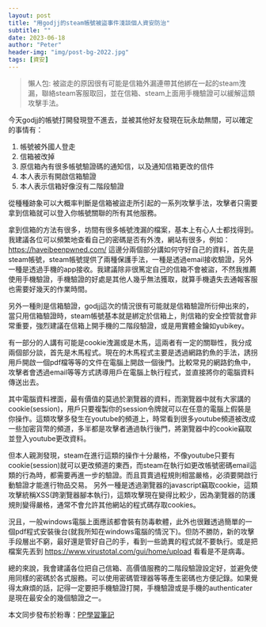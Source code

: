 ```yaml
---
layout: post
title: "用godjj的steam帳號被盜事件淺談個人資安防治"
subtitle: ""
date: 2023-06-18
author: "Peter"
header-img: "img/post-bg-2022.jpg"
tags: [資安]
---
```


> 懶人包: 被盜走的原因很有可能是信箱外漏連帶其他綁在一起的steam洩漏，聯絡steam客服取回，並在信箱、steam上面用手機驗證可以緩解這類攻擊手法。

今天godjj的帳號打開發現登不進去，並被其他好友發現在玩永劫無間，可以確定的事情有：

1. 帳號被外國人登走
2. 信箱被改掉
3. 原信箱內有很多帳號驗證碼的通知信，以及通知信箱更改的信件
4. 本人表示有開啟信箱驗證
5. 本人表示信箱好像沒有二階段驗證

從種種跡象可以大概率判斷是信箱被盜走所引起的一系列攻擊手法，攻擊者只需要拿到信箱就可以登入你帳號關聯的所有其他服務。

拿到信箱的方法有很多，坊間有很多帳號洩漏的檔案，基本上有心人士都找得到。我建議各位可以頻繁地查看自己的密碼是否有外洩，網站有很多，例如： https://haveibeenpwned.com/
這邊分兩個部分講如何守好自己的資料，首先是steam帳號，steam帳號提供了兩種保護手法，一種是透過email接收驗證，另外一種是透過手機的app接收。我建議除非很篤定自己的信箱不會被盜，不然我推薦使用手機驗證，手機驗證的好處是其他人幾乎無法獲取，就算手機遺失去通報客服也需要好幾天的作業時間。

另外一種則是信箱驗證，godjj這次的情況很有可能就是信箱驗證所衍伸出來的，當只用信箱驗證時，steam帳號基本就是綁定於信箱上，則信箱的安全控管就會非常重要，強烈建議在信箱上開手機的二階段驗證，或是用實體金鑰如yubikey。

有一部分的人講有可能是cookie洩漏或是木馬，這兩者有一定的關聯性，我分成兩個部分談，首先是木馬程式。現在的木馬程式主要是透過網路釣魚的手法，誘拐用戶開啟一個pdf檔等等的文件在電腦上開啟一個後門。比較常見的網路釣魚中，攻擊者會透過email等等方式誘導用戶在電腦上執行程式，並直接將你的電腦資料傳送出去。

其中電腦資料裡面，最有價值的莫過於瀏覽器的資料，而瀏覽器中就有大家講的cookie(session)，用戶只要複製你的session令牌就可以在任意的電腦上假裝是你操作。這類攻擊多發生在youtube的頻道上，時常看到很多youtube頻道被改成一些加密貨幣的頻道，多半都是攻擊者通過執行後門，將瀏覽器中的cookie竊取並登入youtube更改資料。

但本人親測發現，steam在進行這類的操作十分嚴格，不像youtube只要有cookie(session)就可以更改頻道的東西，而steam在執行如更改帳號密碼email這類的行為時，都需要再進一步的驗證。而且買賣過程規則相當嚴格，必須要開啟行動驗證才能進行物品交易。
另外一種是透過瀏覽器的javascript竊取cookie，這類攻擊統稱XSS(跨瀏覽器腳本執行)，這類攻擊現在變得比較少，因為瀏覽器的防護規則變得嚴格，通常不會允許其他網站的程式碼存取cookies。

況且，一般windows電腦上面應該都會裝有防毒軟體，此外也很難透過簡單的一個pdf程式安裝後台(就我所知在windows電腦的情況下)。但防不勝防，新的攻擊手段層出不窮，最好還是管好自己的手，看到一些詭異的程式就不要執行。或是把檔案先丟到 https://www.virustotal.com/gui/home/upload 看看是不是病毒。

總的來說，我會建議各位把自己信箱、高價值服務的二階段驗證設定好，並避免使用同樣的密碼於各式服務。可以使用密碼管理器等等產生密碼也方便記錄。如果覺得太麻煩的話，記得一定要把手機驗證打開，手機驗證或是手機的authenticater是現在最安全的幾個驗證之一。

本文同步發布於粉專：[PP學習筆記](https://www.facebook.com/pplearningnote)
